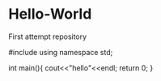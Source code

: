 # Hello-World
First attempt repository


#include<iostream>
using namespace std;
  
  int main(){
    cout<<"hello"<<endl;
    return 0;
  }
